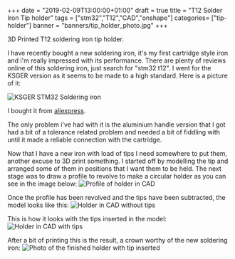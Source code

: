 +++
date = "2019-02-09T13:00:00+01:00"
draft = true
title = "T12 Solder Iron Tip holder"
tags = ["stm32","T12","CAD","onshape"]
categories= ["tip-holder"]
banner = "banners/tip_holder_photo.jpg"
+++

3D Printed T12 soldering iron tip holder.

<!--more-->

I have recently bought a new soldering iron, it's my first cartridge style iron and i'm really impressed with its performance. There are plenty of reviews online of this soldering iron, just search for "stm32 t12". I went for the KSGER version as it seems to be made to a high standard. Here is a picture of it:

![KSGER STM32 Soldering iron](/images/tip_holder_iron.png)

I bought it from [aliexpress](https://www.aliexpress.com/item/KSGER-Soldering-Station-DIY-Kit-STM32-2-1S-OLED-1-3-Display-Temperature-Controller-Digital-Electronic/32820505482.html).

The only problem i've had with it is the aluminium handle version that I got had a bit of a tolerance related problem and needed a bit of fiddling with until it made a reliable connection with the cartridge. 

Now that I have a new iron with load of tips I need somewhere to put them, another excuse to 3D print something. I started off by modelling the tip and arranged some of them in positions that I want them to be held. The next stage was to draw a profile to revolve to make a circular holder as you can see in the image below:
![Profile of holder in CAD](/images/tip_holder_profile.png)

Once the profile has been revolved and the tips have been subtracted, the model looks like this:
![Holder in CAD without tips](/images/tip_holder_empty_render.png)

This is how it looks with the tips inserted in the model:
![Holder in CAD with tips](/images/tip_holder_full_render.png)

After a bit of printing this is the result, a crown worthy of the new soldering iron:
![Photo of the finished holder with tip inserted](/images/tip_holder_photo.jpg)


